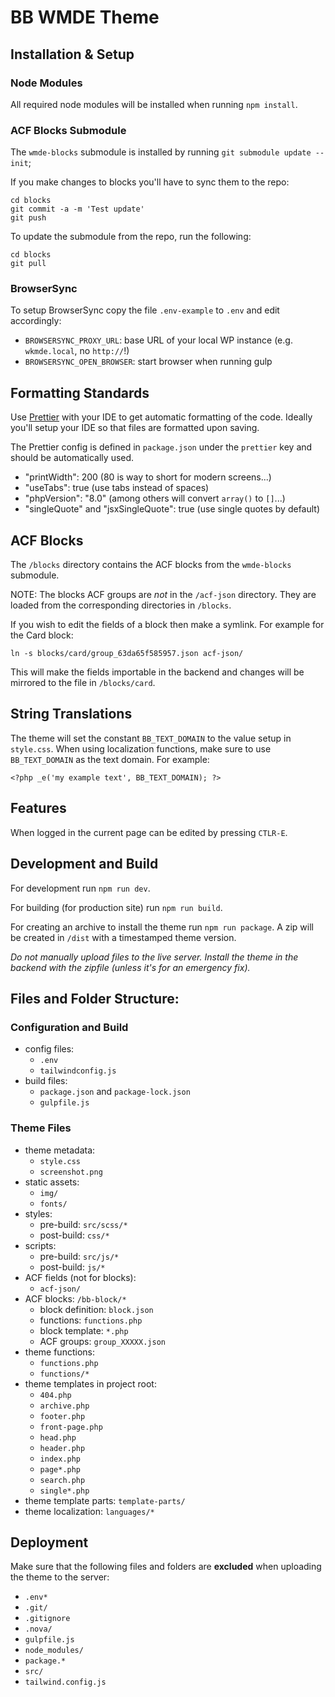 # BB WMDE Theme

## Installation & Setup

### Node Modules

All required node modules will be installed when running `npm install`.

### ACF Blocks Submodule

The `wmde-blocks` submodule is installed by running `git submodule update --init`;

If you make changes to blocks you'll have to sync them to the repo:

```
cd blocks
git commit -a -m 'Test update'
git push
```

To update the submodule from the repo, run the following:

```
cd blocks
git pull
```

### BrowserSync

To setup BrowserSync copy the file `.env-example` to `.env` and edit accordingly:

- `BROWSERSYNC_PROXY_URL`: base URL of your local WP instance (e.g. `wkmde.local`, no `http://`!)
- `BROWSERSYNC_OPEN_BROWSER`: start browser when running gulp

## Formatting Standards

Use [Prettier](https://prettier.io) with your IDE to get automatic formatting of the code. Ideally you'll setup your IDE so that files are formatted upon saving.

The Prettier config is defined in `package.json` under the `prettier` key and should be automatically used.

- "printWidth": 200 (80 is way to short for modern screens...)
- "useTabs": true (use tabs instead of spaces)
- "phpVersion": "8.0" (among others will convert `array()` to `[]`...)
- "singleQuote" and "jsxSingleQuote": true (use single quotes by default)

## ACF Blocks

The `/blocks` directory contains the ACF blocks from the `wmde-blocks` submodule.

NOTE: The blocks ACF groups are _not_ in the `/acf-json` directory. They are loaded from the corresponding directories in `/blocks`.

If you wish to edit the fields of a block then make a symlink. For example for the Card block:

```
ln -s blocks/card/group_63da65f585957.json acf-json/

```

This will make the fields importable in the backend and changes will be mirrored to the file in `/blocks/card`.

## String Translations

The theme will set the constant `BB_TEXT_DOMAIN` to the value setup in `style.css`. When using localization functions, make sure to use `BB_TEXT_DOMAIN` as the text domain. For example:

`<?php _e('my example text', BB_TEXT_DOMAIN); ?>`

## Features

When logged in the current page can be edited by pressing `CTLR-E`.

## Development and Build

For development run `npm run dev`.

For building (for production site) run `npm run build`.

For creating an archive to install the theme run `npm run package`. A zip will be created in `/dist` with a timestamped theme version.

_Do not manually upload files to the live server. Install the theme in the backend with the zipfile (unless it's for an emergency fix)._

## Files and Folder Structure:

### Configuration and Build

- config files:
  - `.env`
  - `tailwindconfig.js`
- build files:
  - `package.json` and `package-lock.json`
  - `gulpfile.js`

### Theme Files

- theme metadata:
  - `style.css`
  - `screenshot.png`
- static assets:
  - `img/`
  - `fonts/`
- styles:
  - pre-build: `src/scss/*`
  - post-build: `css/*`
- scripts:
  - pre-build: `src/js/*`
  - post-build: `js/*`
- ACF fields (not for blocks):
  - `acf-json/`
- ACF blocks: `/bb-block/*`
  - block definition: `block.json`
  - functions: `functions.php`
  - block template: `*.php`
  - ACF groups: `group_XXXXX.json`
- theme functions:
  - `functions.php`
  - `functions/*`
- theme templates in project root:
  - `404.php`
  - `archive.php`
  - `footer.php`
  - `front-page.php`
  - `head.php`
  - `header.php`
  - `index.php`
  - `page*.php`
  - `search.php`
  - `single*.php`
- theme template parts: `template-parts/`
- theme localization: `languages/*`

## Deployment

Make sure that the following files and folders are **excluded** when uploading
the theme to the server:

- `.env*`
- `.git/`
- `.gitignore`
- `.nova/`
- `gulpfile.js`
- `node_modules/`
- `package.*`
- `src/`
- `tailwind.config.js`
